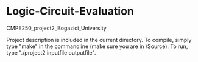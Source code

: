 # Logic-Circuit-Evaluation
CMPE250_project2_Bogazici_University

Project description is included in the current directory.
To compile, simply type "make" in the commandline (make sure you are in /Source).
To run, type "./project2 inputfile outputfile".


